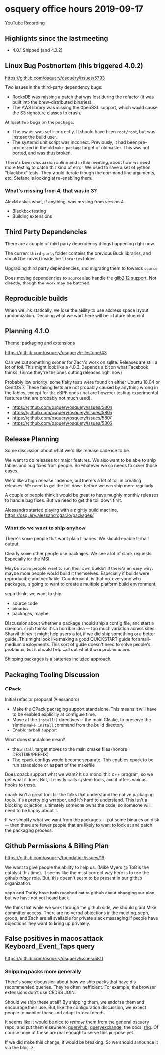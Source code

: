 # osquery office hours 2019-09-17

[YouTube Recording](https://www.youtube.com/watch?v=GStkartir-Q)


## Highlights since the last meeting

* 4.0.1 Shipped (and 4.0.2)

## Linux Bug Postmortem (this triggered 4.0.2)

https://github.com/osquery/osquery/issues/5793

Two issues in the third-party dependency bugs:
- RocksDB was missing a patch that was lost during the refactor (it
  was built into the brew-distributed binaries).
- The AWS library was missing the OpenSSL support, which would cause
  the S3 signature classes to crash.

At least two bugs on the package:
- The owner was set incorrectly. It should have been `root/root`, but
  was instead the build user.
- The systemd unit script was incorrect. Previously, it had been
  pre-processed in the old `make package` target of oldmaster. This
  was not ported, and was thus broken.

There's been discussion online and in this meeting, about how we need
more testing to catch this kind of error. We used to have a set of
python "blackbox" tests. They would iterate though the command line
arguments, etc. Stefano is looking at re-enabling them.

### What's missing from 4, that was in 3?

AlexM askes what, if anything, was missing from version 4.

- Blackbox testing
- Building extensions

## Third Party Dependencies

There are a couple of third party dependency things happening right now.

The current `third-party` folder contains the previous Buck libraries,
and should be moved inside the `libraries` folder

Upgrading third party dependencies, and migrating them to towards
`source`

Does moving dependencies to `source` also handle the [glib2.12
support](https://github.com/osquery/osquery/issues/5745). Not
directly, though the work may be batched.

## Reproducible builds

When we link statically, we lose the ability to use address space
layout randomization. Deciding what we want here will be a future
blueprint.


## Planning 4.1.0

Theme: packaging and extensions

https://github.com/osquery/osquery/milestone/43

Can we cut something sooner for Zach's work on sqlite. Releases are
still a lot of toil. This might look like a 4.0.3. Depends a bit on
what Facebook thinks. (Since they're the ones cutting releases right
now)

Probably low priority: some flaky tests were found on either Ubuntu
18.04 or CentOS 7. These failing tests are not probably caused by
anything wrong in the tables, except for the eBPF ones (that are
however testing experimental features that are probably not much
used).

- https://github.com/osquery/osquery/issues/5804
- https://github.com/osquery/osquery/issues/5805
- https://github.com/osquery/osquery/issues/5807
- https://github.com/osquery/osquery/issues/5806

## Release Planning

Some discussion about what we'd like release cadence to be.

We want to do releases for major features. We also want to be able to
ship tables and bug fixes from people. So whatever we do needs to
cover those cases.

We'd like a high release cadence, but there's a lot of toil in
creating releases. We need to get the toil down before we can ship
more regularly.

A couple of people think it would be great to have roughly monthly
releases to handle bug fixes. But we need to get the toil down first.

Alessandro started playing with a nightly build
machine. https://osquery.alessandrogar.io/packages/

### What do we want to ship anyhow

There's some people that want plain binaries. We should enable tarball
output.

Clearly some other people use packages. We see a lot of slack
requests. Especially for the MSI.

Maybe some people want to run their own builds? If there's an easy
way, maybe more people would build it themselves. Especially if builds
were reproducible and verifiable. Counterpoint, is that not everyone
who packages, is going to want to create a multiple platform build
environment.

seph thinks we want to ship:
- source code
- binaries
- packages, maybe

Discussion about whether a package should ship a config file, and
start a daemon. seph thinks it's a horrible idea -- too much variation
across sites. Sharvil thinks it might help users a lot, if we did ship
something or a better guide. This might look like making a good
QUICKSTART guide for small-medium deployments. This sort of guide
doesn't need to solve people's problems, but it should help call out
what those problems are.

Shipping packages is a batteries included approach.

## Packaging Tooling Discussion

### CPack

Initial refactor proposal (Alessandro)
- Make the CPack packaging support standalone. This means it will have
  to be enabled explicitly at configure time.
- Move all the `install()` directives in the main CMake, to preserve
  the simple `make install` command from the build directory.
- Enable tarball support

What does standalone mean?
- the`install` target moves to the main cmake files (honors
  DESTDIR/PREFIX)
- The cpack configs would become separate. This enables cpack to be
  run standalone or as part of the makefile

Does cpack support what we want? It's a monolithic c++ program, so we
get what it does. But, it mostly calls system tools, and it offers
various hooks to those.

cpack isn't a great tool for the folks that understand the native
packaging tools. It's a pretty big wrapper, and it's hard to
understand. This isn't a blocking objection, ultimately someone owns
the code, so someone will need to be happy about it.

If we simplify what we want from the packages -- put some binaries on
disk -- then there are fewer people that are likely to want to look at
and patch the packaging process.

## Github Permissions & Billing Plan

https://github.com/osquery/foundation/issues/19

We want to give people the ability to help us. (Mike Myers @ ToB is
the catalyst this time). It seems like the most correct way here is to
use the github _triage_ role. But, this doesn't seem to be present in
our github organization.

seph and Teddy have both reached out to github about changing our
plan, but we have not yet heard back.

We think that while we work through the github side, we should grant
Mike committer access. There are no verbal objections in the
meeting. seph, groob, and Zach are all available for private slack
messaging if people have objections they want to bring up privately.


## False positives in macos attack Keyboard_Event_Taps query

https://github.com/osquery/osquery/issues/5811

### Shipping packs more generally

There's some discussion about how we ship packs that have
dis-recommended queries. They're often inefficient. For example, the
browser extensions don't use CROSS JOIN.

Should we ship these at all? By shipping them, we endorse them and
encourage their use. But, like the configuration discussion, we expect
people to monitor these and adapt to local needs.

It seems like it would be nice to _remove_ them from the general
osquery repo, and put them
elsewhere. [queryhub](https://github.com/osquery/queryhub),
[queryexchange](https://community.carbonblack.com/t5/Query-Exchange/idb-p/query_exchange?utm_source=social&utm_medium=social&utm_campaign=none&utm_term=none&utm_content=site),
the docs, [rhq](https://rhq.reconinfosec.com). Of course none of these
are real enough to serve this purpose yet.

If we did make this change, it would be breaking. So we should announce it via the blog.
z
